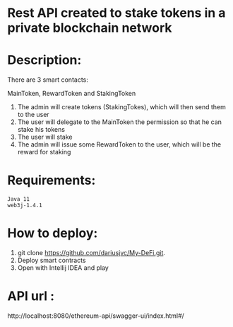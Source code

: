 # Rest API created to stake tokens in a private blockchain network

# Description:

There are 3 smart contacts:

MainToken, RewardToken and StakingToken

1. The admin will create tokens (StakingTokes), which will then send them to the user
2. The user will delegate to the MainToken the permission so that he can stake his tokens
3. The user will stake
4. The admin will issue some RewardToken to the user, which will be the reward for staking

# Requirements:

```shell
Java 11
web3j-1.4.1
```

# How to deploy:
1. git clone https://github.com/dariusjvc/My-DeFi.git.
2. Deploy smart contracts
3. Open with Intellij IDEA and play

# API url :
http://localhost:8080/ethereum-api/swagger-ui/index.html#/


